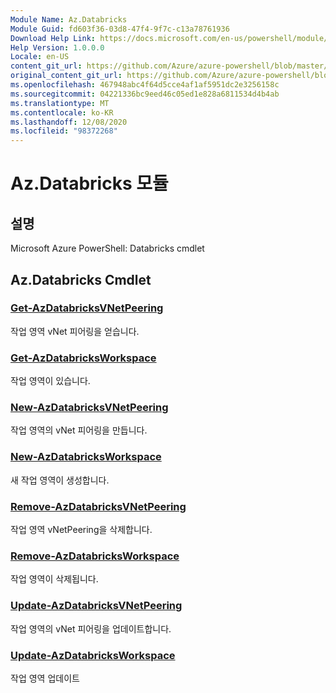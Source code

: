 ```yaml
---
Module Name: Az.Databricks
Module Guid: fd603f36-03d8-47f4-9f7c-c13a78761936
Download Help Link: https://docs.microsoft.com/en-us/powershell/module/az.databricks
Help Version: 1.0.0.0
Locale: en-US
content_git_url: https://github.com/Azure/azure-powershell/blob/master/src/Databricks/help/Az.Databricks.md
original_content_git_url: https://github.com/Azure/azure-powershell/blob/master/src/Databricks/help/Az.Databricks.md
ms.openlocfilehash: 467948abc4f64d5cce4af1af5951dc2e3256158c
ms.sourcegitcommit: 04221336bc9eed46c05ed1e828a6811534d4b4ab
ms.translationtype: MT
ms.contentlocale: ko-KR
ms.lasthandoff: 12/08/2020
ms.locfileid: "98372268"
---
```

# Az.Databricks 모듈
## 설명
Microsoft Azure PowerShell: Databricks cmdlet

## Az.Databricks Cmdlet
### [Get-AzDatabricksVNetPeering](Get-AzDatabricksVNetPeering.md)
작업 영역 vNet 피어링을 얻습니다.

### [Get-AzDatabricksWorkspace](Get-AzDatabricksWorkspace.md)
작업 영역이 있습니다.

### [New-AzDatabricksVNetPeering](New-AzDatabricksVNetPeering.md)
작업 영역의 vNet 피어링을 만듭니다.

### [New-AzDatabricksWorkspace](New-AzDatabricksWorkspace.md)
새 작업 영역이 생성합니다.

### [Remove-AzDatabricksVNetPeering](Remove-AzDatabricksVNetPeering.md)
작업 영역 vNetPeering을 삭제합니다.

### [Remove-AzDatabricksWorkspace](Remove-AzDatabricksWorkspace.md)
작업 영역이 삭제됩니다.

### [Update-AzDatabricksVNetPeering](Update-AzDatabricksVNetPeering.md)
작업 영역의 vNet 피어링을 업데이트합니다.

### [Update-AzDatabricksWorkspace](Update-AzDatabricksWorkspace.md)
작업 영역 업데이트

